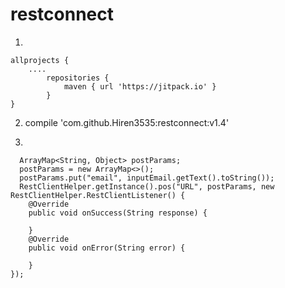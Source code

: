 # restconnect


1)	

	allprojects {
		....
    		repositories {
        		maven { url 'https://jitpack.io' }
    		}
	}

2)	compile 'com.github.Hiren3535:restconnect:v1.4'

3)    

      ArrayMap<String, Object> postParams; 
      postParams = new ArrayMap<>(); 
      postParams.put("email", inputEmail.getText().toString());             
      RestClientHelper.getInstance().pos("URL", postParams, new RestClientHelper.RestClientListener() {
        @Override 
        public void onSuccess(String response) {

        }
        @Override
        public void onError(String error) {
           
        }
    });

